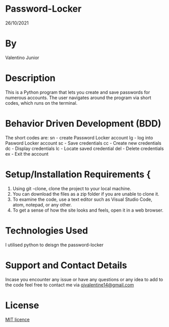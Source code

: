 # Password-Locker
26/10/2021
# By 
Valentino Junior
# Description
 This is a Python program that lets you create and save passwords for numerous accounts. The user navigates around the program via short codes, which runs on the terminal.
# Behavior Driven Development (BDD)
 The short codes are:
 sn - create Password Locker account
 lg - log into Pasword Locker account
 sc - Save credentials
 cc - Create new credentials 
 dc - Display credentials
 lc - Locate saved credential 
 del - Delete credentials 
 ex - Exit the account

# Setup/Installation Requirements { 
  1. Using git -clone, clone the project to your local machine. 
  2. You can download the files as a zip folder if you are unable to clone it.
  3. To examine the code, use a text editor such as Visual Studio Code, atom, notepad, or any other.
  4. To get a sense of how the site looks and feels, open it in a web browser.

# Technologies Used
 I utilised python to deisgn the password-locker
# Support and Contact Details
Incase you encounter any issue or have any questions or any idea to add to the code feel free to contact me via ojvalentine14@gmail.com
# License
<a href = "https://github.com/valentine-ochieng/Programming-portfolio/blob/main/LICENSE">MIT licence </a>